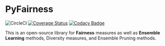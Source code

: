 # PyFairness

![CircleCI](https://img.shields.io/circleci/build/github/eustomaqua/PyFairness/master)
[![Coverage Status](https://coveralls.io/repos/github/eustomaqua/PyFairness/badge.svg?branch=master)](https://coveralls.io/github/eustomaqua/PyFairness?branch=master)
[![Codacy Badge](https://app.codacy.com/project/badge/Grade/bf14ce14d2df4412a91e80d94fee6931)](https://app.codacy.com/gh/eustomaqua/PyFairness/dashboard?utm_source=gh&utm_medium=referral&utm_content=&utm_campaign=Badge_grade)

This is an open-source library for **Fairness** measures as well as **Ensemble Learning** methods, Diversity measures, and Ensemble Pruning methods.

